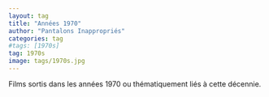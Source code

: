 ```yaml
---
layout: tag
title: "Années 1970"
author: "Pantalons Inappropriés"
categories: tag
#tags: [1970s]
tag: 1970s
image: tags/1970s.jpg
---
```


Films sortis dans les années 1970 ou thématiquement liés à cette décennie.
